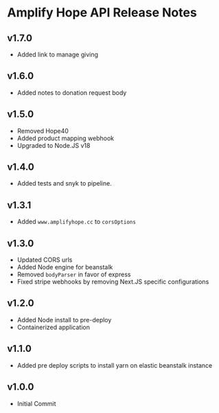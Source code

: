 # Amplify Hope API Release Notes

## v1.7.0

- Added link to manage giving

## v1.6.0

- Added notes to donation request body

## v1.5.0

- Removed Hope40
- Added product mapping webhook
- Upgraded to Node.JS v18

## v1.4.0

- Added tests and snyk to pipeline.

## v1.3.1

- Added `www.amplifyhope.cc` to `corsOptions`

## v1.3.0

- Updated CORS urls
- Added Node engine for beanstalk
- Removed `bodyParser` in favor of express
- Fixed stripe webhooks by removing Next.JS specific configurations

## v1.2.0

- Added Node install to pre-deploy
- Containerized application

## v1.1.0

- Added pre deploy scripts to install yarn on elastic beanstalk instance

## v1.0.0

- Initial Commit

